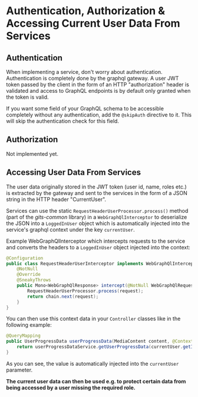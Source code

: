 # Authentication, Authorization & Accessing Current User Data From Services

## Authentication

When implementing a service, don't worry about authentication. Authentication is completely done by the graphql gateway.
A user JWT token passed by the client in the form of an HTTP "authorization" header is validated and access to GraphQL
endpoints is by default only granted when the token is valid.

If you want some field of your GraphQL schema to be accessible completely without any authentication, add the
`@skipAuth` directive to it. This will skip the authentication check for this field.

## Authorization

Not implemented yet.

## Accessing User Data From Services

The user data originally stored in the JWT token (user id, name, roles etc.) is extracted by the gateway and sent to the
services in the form of a JSON string in the HTTP header "CurrentUser".

Services can use the static `RequestHeaderUserProcessor.process()` method (part of the *gits-common* library) in a
`WebGraphQlInterceptor` to deserialize the JSON into a `LoggedInUser` object which is automatically injected into the
service's graphql context under the key `currentUser`.

Example WebGraphQlInterceptor which intercepts requests to the service and converts the headers to a `LoggedInUser`
object injected into the context:

```java
@Configuration
public class RequestHeaderUserInterceptor implements WebGraphQlInterceptor {
    @NotNull
    @Override
    @SneakyThrows
    public Mono<WebGraphQlResponse> intercept(@NotNull WebGraphQlRequest request, @NotNull Chain chain) {
        RequestHeaderUserProcessor.process(request);
        return chain.next(request);
    }
}
```

You can then use this context data in your `Controller` classes like in the following example:
```java
@QueryMapping
public UserProgressData userProgressData(MediaContent content, @ContextValue LoggedInUser currentUser) {
    return userProgressDataService.getUserProgressData(currentUser.getId(), content.getId());
}
```
As you can see, the value is automatically injected into the `currentUser` parameter.

**The current user data can then be used e.g. to protect certain data from being accessed by a user missing the required role.**